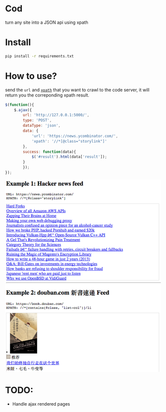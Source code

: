 # Cod
turn any site into a JSON api using xpath

# Install
```bash
pip install -r requirements.txt
```

# How to use?
send the `url` and <a href='https://en.wikipedia.org/wiki/XPath'>`xpath`</a> that you want to crawl to the code server, it will return you the correponding xpath result.

```javascript
$(function(){
    $.ajax({
        url: 'http://127.0.0.1:5000/', 
        type: 'POST',
        dataType: 'json', 
        data: {
            'url': 'https://news.ycombinator.com/', 
            'xpath': '//*[@class="storylink"]'
        },
        success: function(data){
            $('#result').html(data['result']);
        }
        });
});
```
<img src="https://raw.githubusercontent.com/tobiaslei/cod/master/examples.png">

# TODO:
* Handle ajax rendered pages
